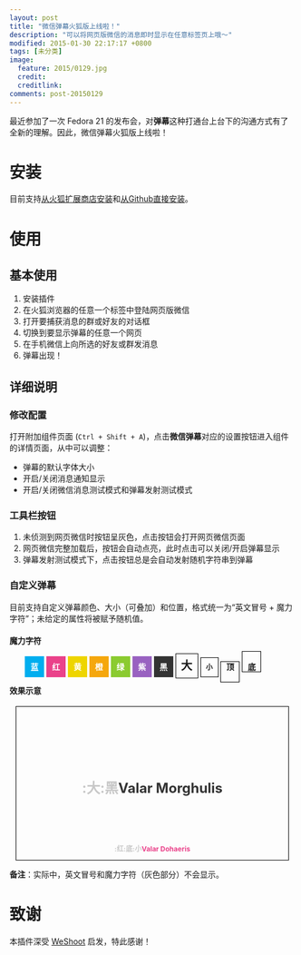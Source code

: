 ```yaml
---
layout: post
title: "微信弹幕火狐版上线啦！"
description: "可以将网页版微信的消息即时显示在任意标签页上哦～"
modified: 2015-01-30 22:17:17 +0800
tags: [未分类]
image:
  feature: 2015/0129.jpg
  credit:
  creditlink:
comments: post-20150129
---
```


最近参加了一次 Fedora 21 的发布会，对**弹幕**这种打通台上台下的沟通方式有了全新的理解。因此，微信弹幕火狐版上线啦！

# 安装

目前支持[从火狐扩展商店安装](https://addons.mozilla.org/zh-CN/firefox/addon/weixin-danmu/)和[从Github直接安装](http://aidistan.github.io/firefox-weixin-danmu/weixin-danmu.xpi)。


# 使用

## 基本使用

1. 安装插件
2. 在火狐浏览器的任意一个标签中登陆网页版微信
3. 打开要捕获消息的群或好友的对话框
4. 切换到要显示弹幕的任意一个网页
5. 在手机微信上向所选的好友或群发消息
6. 弹幕出现！

## 详细说明

### 修改配置

打开附加组件页面 (`Ctrl + Shift + A`)，点击**微信弹幕**对应的设置按钮进入组件的详情页面，从中可以调整：

- 弹幕的默认字体大小
- 开启/关闭消息通知显示
- 开启/关闭微信消息测试模式和弹幕发射测试模式

### 工具栏按钮

1. 未侦测到网页微信时按钮呈灰色，点击按钮会打开网页微信页面
2. 网页微信完整加载后，按钮会自动点亮，此时点击可以关闭/开启弹幕显示
3. 弹幕发射测试模式下，点击按钮总是会自动发射随机字符串到弹幕

### 自定义弹幕

目前支持自定义弹幕颜色、大小（可叠加）和位置，格式统一为“英文冒号 + 魔力字符”；未给定的属性将被赋予随机值。

#### 魔力字符

<style>
.ctl-color {
  padding: 10px;
  color: white;
  font-weight: bold;
}

.ctl-other {
  padding: 9px;
  border: 1px solid black;
  font-weight: bold;
}

#ctl-container {
  width: 450px;
  margin: 0 auto;
}
</style>

<div id="ctl-container">
  <span class="ctl-color" style="background: #00aeef">蓝</span>
  <span class="ctl-color" style="background: #ea428a">红</span>
  <span class="ctl-color" style="background: #eed500">黄</span>
  <span class="ctl-color" style="background: #f5a70d">橙</span>
  <span class="ctl-color" style="background: #8bcb30">绿</span>
  <span class="ctl-color" style="background: #9962c1">紫</span>
  <span class="ctl-color" style="background: #333333">黑</span>
  <span class="ctl-other" style="font-size:20px;">大</span>
  <span class="ctl-other" style="font-size:12px;">小</span>
  <span class="ctl-other" style="padding-top: 0; padding-bottom: 18px;">顶</span>
  <span class="ctl-other" style="padding-top: 18px; padding-bottom: 0;">底</span>
</div>

#### 效果示意

<style>
  #demo-container {
    position: relative;
    margin: 0 auto;
    width: 480px;
    height: 270px;
    border: 1px solid black;
  }

  .demo-bullet {
    position: absolute;
    width: 100%;
    text-align: center;
    font-weight: bold;
  }

  .demo-lead {
    color: #c8c8c8;
  }

  #demo-bullet1 {
    color: #333333;
    font-size: 24px;
    top: 100px;
  }

  #demo-bullet2 {
    color: #ea428a;
    font-size: 12px;
    bottom: 0px;
  }

</style>

<div id="demo-container">
  <p id="demo-bullet1" class="demo-bullet"><span class="demo-lead">:大:黑</span>Valar Morghulis</p>
  <p id="demo-bullet2" class="demo-bullet"><span class="demo-lead">:红:底:小</span>Valar Dohaeris</p>
</div>

**备注**：实际中，英文冒号和魔力字符（灰色部分）不会显示。


# 致谢

本插件深受 [WeShoot](https://github.com/Integ/WeShoot) 启发，特此感谢！
